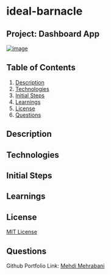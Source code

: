 # ideal-barnacle

## Project: Dashboard App

[![image](https://img.shields.io/badge/License-MIT-yellow.svg)](https://choosealicense.com/licenses/mit)

## Table of Contents

1. [Description](#description)
1. [Technologies](#technologies)
1. [Initial Steps](#initial-steps)
1. [Learnings](#learnings)
1. [License](#license)
1. [Questions](#questions)

## Description

## Technologies

## Initial Steps

## Learnings

## License

[MIT License](https://choosealicense.com/licenses/mit)

## Questions

Github Portfolio Link: [Mehdi Mehrabani](https://github.com/mmehr1988)
